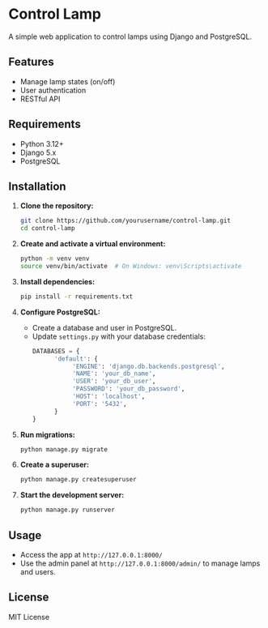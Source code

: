 # Control Lamp

A simple web application to control lamps using Django and PostgreSQL.

## Features

- Manage lamp states (on/off)
- User authentication
- RESTful API

## Requirements

- Python 3.12+
- Django 5.x
- PostgreSQL

## Installation

1. **Clone the repository:**
    ```bash
    git clone https://github.com/yourusername/control-lamp.git
    cd control-lamp
    ```

2. **Create and activate a virtual environment:**
    ```bash
    python -m venv venv
    source venv/bin/activate  # On Windows: venv\Scripts\activate
    ```

3. **Install dependencies:**
    ```bash
    pip install -r requirements.txt
    ```

4. **Configure PostgreSQL:**
    - Create a database and user in PostgreSQL.
    - Update `settings.py` with your database credentials:
      ```python
      DATABASES = {
            'default': {
                 'ENGINE': 'django.db.backends.postgresql',
                 'NAME': 'your_db_name',
                 'USER': 'your_db_user',
                 'PASSWORD': 'your_db_password',
                 'HOST': 'localhost',
                 'PORT': '5432',
            }
      }
      ```

5. **Run migrations:**
    ```bash
    python manage.py migrate
    ```

6. **Create a superuser:**
    ```bash
    python manage.py createsuperuser
    ```

7. **Start the development server:**
    ```bash
    python manage.py runserver
    ```

## Usage

- Access the app at `http://127.0.0.1:8000/`
- Use the admin panel at `http://127.0.0.1:8000/admin/` to manage lamps and users.

## License

MIT License     